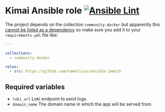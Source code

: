 # Kimai Ansible role [![Ansible Lint](https://github.com/namelivia/ansible-immich/actions/workflows/ansible-lint.yml/badge.svg)](https://github.com/namelivia/ansible-immich/actions/workflows/ansible-lint.yml)

The project depends on the collection `community.docker` but apparently this [cannot be listed as a dependency](https://github.com/ansible/ansible/issues/62847) so make sure you add it to your `requirements.yml` file like:

```yml
---

collections:
  - community.docker

roles:
  - src: https://github.com/namelivia/ansible-immich
```

## Required variables
 - `loki_url` Loki endpoint to send logs.
 - `domain_name` The domain name in which the app will be served from.
